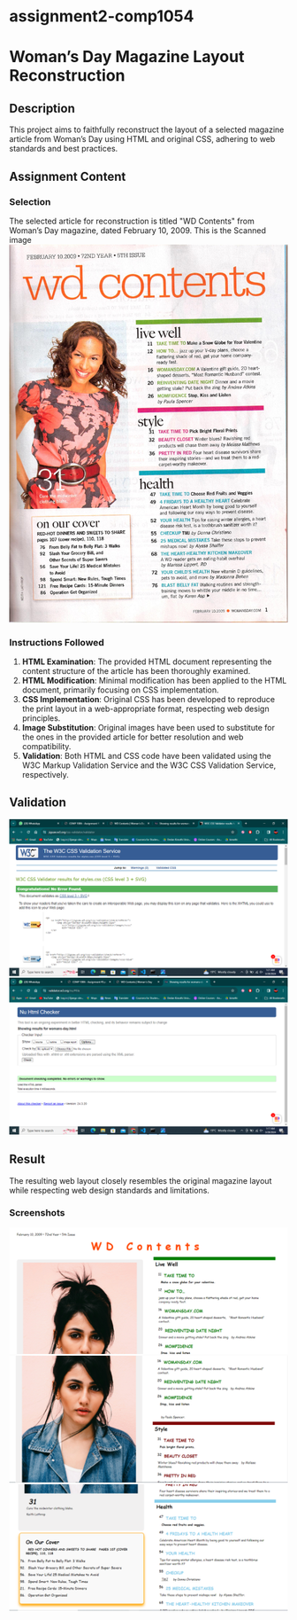 # assignment2-comp1054

# Woman’s Day Magazine Layout Reconstruction

## Description

This project aims to faithfully reconstruct the layout of a selected magazine article from Woman’s Day using HTML and original CSS, adhering to web standards and best practices.


## Assignment Content

### Selection

The selected article for reconstruction is titled "WD Contents" from Woman’s Day magazine, dated February 10, 2009.
This  is  the  Scanned image
![Reference](img/womans-day.jpg)


### Instructions Followed


1. **HTML Examination**: The provided HTML document representing the content structure of the article has been thoroughly examined.
2. **HTML Modification**: Minimal modification has been applied to the HTML document, primarily focusing on CSS implementation.
3. **CSS Implementation**: Original CSS has been developed to reproduce the print layout in a web-appropriate format, respecting web design principles.
4. **Image Substitution**: Original images have been used to substitute for the ones in the provided article for better resolution and web compatibility.
5. **Validation**: Both HTML and CSS code have been validated using the W3C Markup Validation Service and the W3C CSS Validation Service, respectively.

## Validation
![css](img/css_validator.PNG)
![html](img/html_validator.PNG)

## Result

The resulting web layout closely resembles the original magazine layout while respecting web design standards and limitations.

### Screenshots

![1](img/1.PNG)
![1](img/2.PNG)
![1](img/3.PNG)


